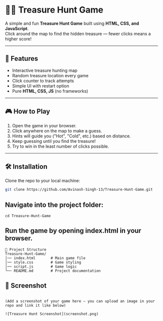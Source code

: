 # 🏴‍☠️ Treasure Hunt Game

A simple and fun **Treasure Hunt Game** built using **HTML, CSS, and JavaScript**.  
Click around the map to find the hidden treasure — fewer clicks means a higher score!  

---

## 🚀 Features
- Interactive treasure hunting map  
- Random treasure location every game  
- Click counter to track attempts  
- Simple UI with restart option  
- Pure **HTML, CSS, JS** (no frameworks)

---

## 🎮 How to Play
1. Open the game in your browser.  
2. Click anywhere on the map to make a guess.  
3. Hints will guide you ("Hot", "Cold", etc.) based on distance.  
4. Keep guessing until you find the treasure!  
5. Try to win in the least number of clicks possible.  

---

## 🛠️ Installation
Clone the repo to your local machine:

```bash
git clone https://github.com/Avinash-Singh-13/Treasure-Hunt-Game.git
```
## Navigate into the project folder:
```
cd Treasure-Hunt-Game
```

## Run the game by opening index.html in your browser.
```
📂 Project Structure
Treasure-Hunt-Game/
│── index.html       # Main game file
│── style.css        # Game styling
│── script.js        # Game logic
└── README.md        # Project documentation
```
## 📸 Screenshot
```

(Add a screenshot of your game here — you can upload an image in your repo and link it like below)

![Treasure Hunt Screenshot](screenshot.png)
```
